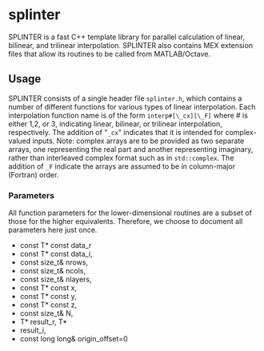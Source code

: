 # splinter
SPLINTER is a fast C++ template library for parallel calculation of linear, bilinear, and trilinear interpolation. SPLINTER also contains MEX extension files that allow its routines to be called from MATLAB/Octave.

## Usage
SPLINTER consists of a single header file `splinter.h`, which contains a number of different functions for various types of linear interpolation. Each interpolation function name is of the form `interp#[\_cx][\_F]` where # is either 1,2, or 3, indicating linear, bilinear, or trilinear interpolation, respectively. The addition of "`_cx`" indicates that it is intended for complex-valued inputs. Note: complex arrays are to be provided as two separate arrays, one representing the real part and another representing imaginary, rather than interleaved complex format such as in `std::complex`. The addition of `_F` indicate the arrays are assumed to be in column-major (Fortran) order. 

### Parameters
All function parameters for the lower-dimensional routines are a subset of those for the higher equivalents. Therefore, we choose to document all parameters here just once.

  - const T* const data_r 
  - const T* const data_i,
  - const size_t& nrows,
  - const size_t& ncols, 
  - const size_t& nlayers,
  - const T* const x, 
  - const T* const y, 
  - const T* const z, 
  - const size_t& N, 
  - T* result_r, T* 
  - result_i,
  - const long long& origin_offset=0
